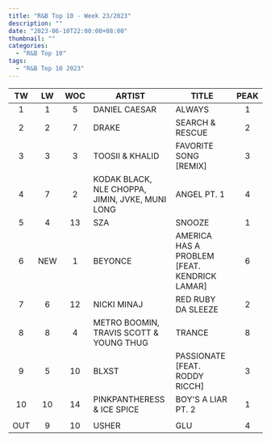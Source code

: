 ```yaml
---
title: "R&B Top 10 - Week 23/2023"
description: ""
date: "2023-06-10T22:00:00+08:00"
thumbnail: ""
categories:
  - "R&B Top 10"
tags:
  - "R&B Top 10 2023"
---
```

<!--more-->
|TW|LW|WOC|ARTIST|TITLE|PEAK|
|:----:|:----:|:----:|----|----|:----:|
|1|1|5|DANIEL CAESAR|ALWAYS|1|
|2|2|7|DRAKE|SEARCH & RESCUE|2|
|3|3|3|TOOSII & KHALID|FAVORITE SONG [REMIX]|3|
|4|7|2|KODAK BLACK, NLE CHOPPA, JIMIN, JVKE, MUNI LONG|ANGEL PT. 1|4|
|5|4|13|SZA|SNOOZE|1|
|6|NEW|1|BEYONCE|AMERICA HAS A PROBLEM [FEAT. KENDRICK LAMAR]|6|
|7|6|12|NICKI MINAJ|RED RUBY DA SLEEZE|2|
|8|8|4|METRO BOOMIN, TRAVIS SCOTT & YOUNG THUG|TRANCE|8|
|9|5|10|BLXST|PASSIONATE [FEAT. RODDY RICCH]|3|
|10|10|14|PINKPANTHERESS & ICE SPICE|BOY'S A LIAR PT. 2|1|
| | | | | | |
|OUT|9|10|USHER|GLU|4|